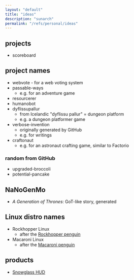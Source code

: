 ```yaml
---
layout: "default"
title: "ideas"
description: "sunarch"
permalink: "/refs/personal/ideas"
---
```

## projects

- scoreboard

## project names

- webvote - for a web voting system
- passable-ways
    - e.g. for an adventure game
- resourcerer
- humanobot
- dyflissupallur
    - from Icelandic "dyflissu pallur" = dungeon platform
    - e.g. a dungeon platformer game
- verbose-invention
    - originally generated by GitHub
    - e.g. for writings
- craftonaut
    - e.g. for an astronaut crafting game, similar to Factorio

### random from GitHub

- upgraded-broccoli
- potential-pancake

## NaNoGenMo

- *A Generation of Thrones*: GoT-like story, generated

## Linux distro names

- Rockhopper Linux
    - after the [Rockhopper penguin](https://en.wikipedia.org/wiki/Rockhopper_penguin)
- Macaroni Linux
    - after the [Macaroni penguin](https://en.wikipedia.org/wiki/Macaroni_penguin)

## products

- [Snowglass HUD](snowglass-hud.md)
